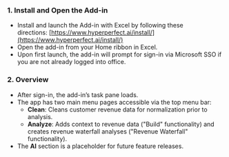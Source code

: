 ### 1. Install and Open the Add-in 

- Install and launch the Add-in with Excel by following these directions: [https://www.hyperperfect.ai/install/](https://www.hyperperfect.ai/install/)
- Open the add-in from your Home ribbon in Excel.
- Upon first launch, the add-in will prompt for sign-in via Microsoft SSO if you are not already logged into office.

### 2. Overview 

- After sign-in, the add-in’s task pane loads.
- The app has two main menu pages accessible via the top menu bar:
    - **Clean**: Cleans customer revenue data for normalization prior to analysis.
    - **Analyze**: Adds context to revenue data ("Build" functionality) and creates revenue waterfall analyses ("Revenue Waterfall" functionality).
- The **AI** section is a placeholder for future feature releases.